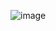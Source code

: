 ![image](https://user-images.githubusercontent.com/96647171/155737570-87f48e10-d548-4271-a7d3-994a292c7a97.png)
